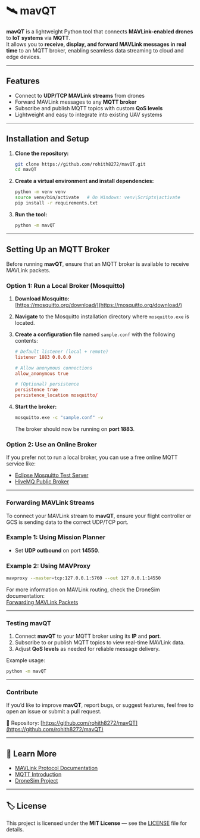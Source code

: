 # 🛰️ mavQT

**mavQT** is a lightweight Python tool that connects **MAVLink-enabled drones** to **IoT systems** via **MQTT**.  
It allows you to **receive, display, and forward MAVLink messages in real time** to an MQTT broker, enabling seamless data streaming to cloud and edge devices.

---

## Features

- Connect to **UDP/TCP MAVLink streams** from drones  
- Forward MAVLink messages to any **MQTT broker**  
- Subscribe and publish MQTT topics with custom **QoS levels**  
- Lightweight and easy to integrate into existing UAV systems  

---

## Installation and Setup

1. **Clone the repository:**
   ```bash
   git clone https://github.com/rohith8272/mavQT.git
   cd mavQT
   ```

2. **Create a virtual environment and install dependencies:**
   ```bash
   python -m venv venv
   source venv/bin/activate   # On Windows: venv\Scripts\activate
   pip install -r requirements.txt
   ```

3. **Run the tool:**
   ```bash
   python -m mavQT
   ```

---

## Setting Up an MQTT Broker

Before running **mavQT**, ensure that an MQTT broker is available to receive MAVLink packets.

### Option 1: Run a Local Broker (Mosquitto)

1. **Download Mosquitto:**  
   [https://mosquitto.org/download/](https://mosquitto.org/download/)

2. **Navigate** to the Mosquitto installation directory where `mosquitto.exe` is located.

3. **Create a configuration file** named `sample.conf` with the following contents:
   ```conf
   # Default listener (local + remote)
   listener 1883 0.0.0.0

   # Allow anonymous connections 
   allow_anonymous true

   # (Optional) persistence
   persistence true
   persistence_location mosquitto/
   ```

4. **Start the broker:**
   ```bash
   mosquitto.exe -c "sample.conf" -v
   ```
   The broker should now be running on **port 1883**.

### Option 2: Use an Online Broker

If you prefer not to run a local broker, you can use a free online MQTT service like:

- [Eclipse Mosquitto Test Server](https://test.mosquitto.org)
- [HiveMQ Public Broker](https://www.hivemq.com/public-mqtt-broker/)

---

### Forwarding MAVLink Streams

To connect your MAVLink stream to **mavQT**, ensure your flight controller or GCS is sending data to the correct UDP/TCP port.

### Example 1: Using Mission Planner
- Set **UDP outbound** on port **14550**.

### Example 2: Using MAVProxy
```bash
mavproxy --master=tcp:127.0.0.1:5760 --out 127.0.0.1:14550
```

For more information on MAVLink routing, check the DroneSim documentation:  
[Forwarding MAVLink Packets](https://dronesim.gitbook.io/dronesim-docs/development-tutorials/forwarding-mavlink-packets)

---

### Testing mavQT

1. Connect **mavQT** to your MQTT broker using its **IP** and **port**.  
2. Subscribe to or publish MQTT topics to view real-time MAVLink data.  
3. Adjust **QoS levels** as needed for reliable message delivery.  

Example usage:
```bash
python -m mavQT
```

---

### Contribute
If you’d like to improve **mavQT**, report bugs, or suggest features, feel free to open an issue or submit a pull request.

📍 Repository: [https://github.com/rohith8272/mavQT](https://github.com/rohith8272/mavQT)

---

## 🧠 Learn More

- [MAVLink Protocol Documentation](https://mavlink.io/en/)
- [MQTT Introduction](https://mqtt.org/getting-started/)
- [DroneSim Project](https://dronesim.xyz)

---

## 🏷️ License

This project is licensed under the **MIT License** — see the [LICENSE](LICENSE) file for details.
